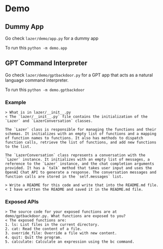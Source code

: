 # Demo

## Dummy App

Go check `lazer/demo/app.py` for a dummy app

To run this `python -m demo.app`

## GPT Command Interpreter

Go check `lazer/demo/gptbackdoor.py` for a GPT app that acts as a natural
language command interpreter.

To run this `python -m demo.gptbackdoor`

### Example

```
> What is in lazer/__init__.py
< The `lazer/__init__.py` file contains the initialization of the `Lazer` and `LazerConversation` classes. 

The `Lazer` class is responsible for managing the functions and their schemas. It initializes with an empty list of functions and a mapping of function names to functions. It also has methods to dispatch function calls, retrieve the list of functions, and add new functions to the list.

The `LazerConversation` class represents a conversation with the `Lazer` instance. It initializes with an empty list of messages, a reference to the `Lazer` instance, and the chat completion arguments provided. It has a `talk` method that takes user input and uses the OpenAI Chat API to generate a response. The conversation messages and function calls are stored in the `self.messages` list.

> Write a README for this code and write that into the README.md file.
< I have written the README and saved it in the README.md file.
```

### Exposed APIs

```
> The source code for your exposed functions are at demo/gptbackdoor.py. What functions are exposed to you?
< The exposed functions are:
1. ls: List files in the current directory.
2. cat: Read the content of a file.
3. override_file: Override a file with new content.
4. quit: Quit the program.
5. calculate: Calculate an expression using the bc command.
```

